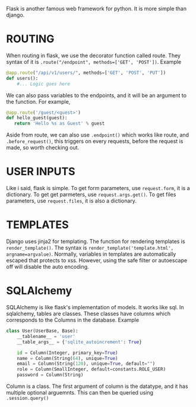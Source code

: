 Flask is another famous web framework for python. It is more simple than django.

# ROUTING
When routing in flask, we use the decorator function called route. They syntax of it is `.route("/endpoint", methods=['GET', 'POST'])`. Example   
```py
@app.route("/api/v1/users/", methods=['GET', 'POST', 'PUT'])
def users():
    #... Logic goes here
```    
We can also pass variables to the endpoints, and it will be an argument to the function. For example,    
```py
@app.route('/guest/<guest>')
def hello_guest(guest):
   return 'Hello %s as Guest' % guest
```
Aside from route, we can also use `.endpoint()` which works like route, and `.before_request()`, this triggers on every requests, before the request is made, so worth checking out.

# USER INPUTS
Like i said, flask is simple. To get form parameters, use `request.form`, it is a dictionary. To get get parmeters, use `request.args.get()`.  To get files parameters, use `request.files`, it is also a dictionary. 

# TEMPLATES
Django uses jinja2 for templating. The function for rendering templates is `render_template()`. The syntax is `render_template('template.html', argname=argvalue)`. Normally, variables in templates are automatically escaped that protects to xss. However, using the safe filter or autoescape off will disable the auto encoding. 

# SQLAlchemy
SQLAlchemy is like flask's implementation of models. It works like sql. In sqlalchemy, tables are classes. These classes have columns which corresponds to the Columns in the database. Example    
```python
class User(UserBase, Base):
    __tablename__ = 'user'
    __table_args__ = {'sqlite_autoincrement': True}

    id = Column(Integer, primary_key=True)
    name = Column(String(64), unique=True)
    email = Column(String(120), unique=True, default="")
    role = Column(SmallInteger, default=constants.ROLE_USER)
    password = Column(String)
```
Column is a class. The first argument of column is the datatype, and it has multiple optional arguemnts. This can then be queried using `.session.query()`